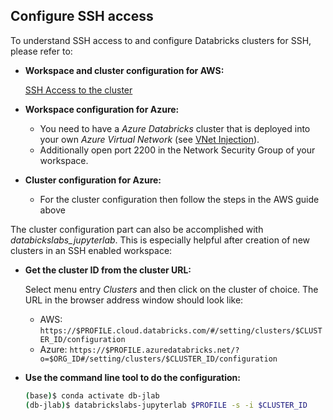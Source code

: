 ## Configure SSH access

To understand SSH access to and configure Databricks clusters for SSH, please refer to:

- **Workspace and cluster configuration for AWS:**

    [SSH Access to the cluster](https://docs.databricks.com/user-guide/clusters/ssh.html#ssh-access-to-clusters)

- **Workspace configuration for Azure:**

    - You need to have a *Azure Databricks* cluster that is deployed into your own *Azure Virtual Network* (see [VNet Injection](https://docs.azuredatabricks.net/administration-guide/cloud-configurations/azure/vnet-inject.html)). 
    - Additionally open port 2200 in the Network Security Group of your workspace.

- **Cluster configuration for Azure:**

    - For the cluster configuration then follow the steps in the AWS guide above

The cluster configuration part can also be accomplished with *databickslabs_jupyterlab*. This is especially helpful after creation of new clusters in an SSH enabled workspace:

- **Get the cluster ID from the cluster URL:**

    Select menu entry *Clusters* and then click on the cluster of choice. The URL in the browser address window should look like:

    - AWS: 
    `https://$PROFILE.cloud.databricks.com/#/setting/clusters/$CLUSTER_ID/configuration`
    - Azure: 
    `https://$PROFILE.azuredatabricks.net/?o=$ORG_ID#/setting/clusters/$CLUSTER_ID/configuration`

- **Use the command line tool to do the configuration:**

    ```bash
    (base)$ conda activate db-jlab
    (db-jlab)$ databrickslabs-jupyterlab $PROFILE -s -i $CLUSTER_ID
    ```
